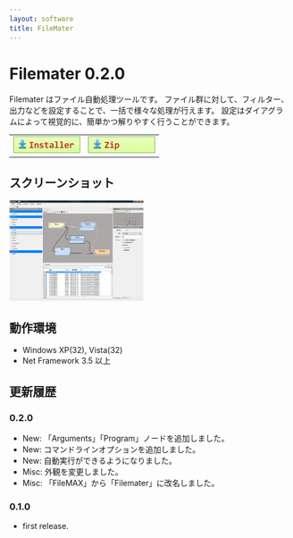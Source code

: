 ```yaml
---
layout: software
title: FileMater
---
```


# Filemater 0.2.0
Filemater はファイル自動処理ツールです。
ファイル群に対して、フィルター、出力などを設定することで、一括で様々な処理が行えます。
設定はダイアグラムによって視覚的に、簡単かつ解りやすく行うことができます。

<table class="dl" cellpadding="0" cellspacing="0" border="0">
	<tr>
		<td>
			<a href="https://dl.dropboxusercontent.com/u/36645874/mebiusbox/FilematerSetup-0.2.0.exe" target="_blank" onclick="ga('send','pageview',{'page':'/downloads/FileMaterSetup','Title':'FileMaterSetup'});">
				<img src="/assets/img/download_exe.jpg" />
			</a>
		</td>
		<td>
			<a href="https://dl.dropboxusercontent.com/u/36645874/mebiusbox/Filemater-0.2.0.zip" target="_blank" onclick="ga('send','pageview',{'page':'/downloads/FileMater','Title':'FileMater'});">
				<img src="/assets/img/download_zip.jpg" />
			</a>
		</td>
	</tr>
</table>

## スクリーンショット
<div class="snap">
	<a class="fancybox" rel="group" href="images/FileMAX_snap01.jpg">
		<img src="/assets/img/FileMAX_snap01.jpg" width="240" height="180" alt="snap01" border="0" />
	</a>
	<br class="clear" />
</div>

## 動作環境
* Windows XP(32), Vista(32)
* Net Framework 3.5 以上

## 更新履歴

### 0.2.0
* New: 「Arguments」「Program」ノードを追加しました。
* New: コマンドラインオプションを追加しました。
* New: 自動実行ができるようになりました。
* Misc: 外観を変更しました。
* Misc: 「FileMAX」から「Filemater」に改名しました。

### 0.1.0
* first release.
